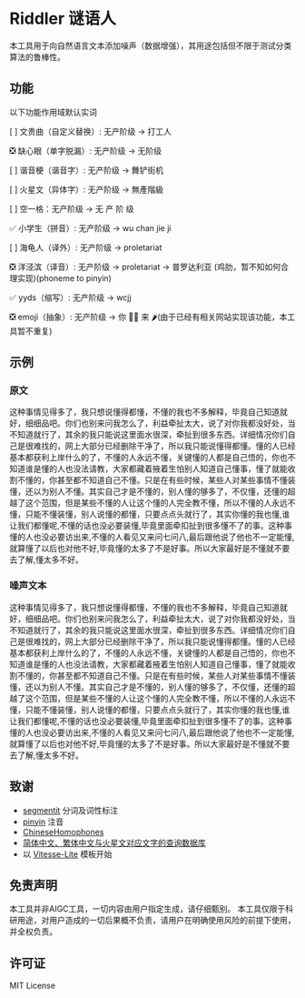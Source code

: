 # Riddler 谜语人

本工具用于向自然语言文本添加噪声（数据增强），其用途包括但不限于测试分类算法的鲁棒性。

## 功能

以下功能作用域默认实词

[ ] 文贵曲（自定义替换）: 无产阶级 -> 打工人

❎ 缺心眼（单字脱漏）: 无产阶级 -> 无阶级

[ ] 谐音梗（谐音字）: 无产阶级 -> 舞铲街机

[ ] 火星文（异体字）: 无产阶级 -> 無產階級

[ ] 空一格：无产阶级 -> 无 产 阶 级

✅ 小学生（拼音）: 无产阶级 -> wu chan jie ji

[ ] 海龟人（译外）: 无产阶级 -> proletariat

❎ 洋泾滨（译音）: 无产阶级 -> proletariat -> 普罗达利亚 (鸡肋，暂不知如何合理实现)(phoneme to pinyin)

✅ yyds（缩写）: 无产阶级 -> wcjj

❎ emoji（抽象）: 无产阶级 -> 你 👷👴 来 🌶️(由于已经有相关网站实现该功能，本工具暂不重复)

## 示例

### 原文

这种事情见得多了，我只想说懂得都懂，不懂的我也不多解释，毕竟自己知道就好，细细品吧。你们也别来问我怎么了，利益牵扯太大，说了对你我都没好处，当不知道就行了，其余的我只能说这里面水很深，牵扯到很多东西。详细情况你们自己是很难找的，网上大部分已经删除干净了，所以我只能说懂得都懂。懂的人已经基本都获利上岸什么的了，不懂的人永远不懂，关键懂的人都是自己悟的，你也不知道谁是懂的人也没法请教，大家都藏着掖着生怕别人知道自己懂事，懂了就能收割不懂的，你甚至都不知道自己不懂。只是在有些时候，某些人对某些事情不懂装懂，还以为别人不懂。其实自己才是不懂的，别人懂的够多了，不仅懂，还懂的超越了这个范围，但是某些不懂的人让这个懂的人完全教不懂，所以不懂的人永远不懂，只能不懂装懂，别人说懂的都懂，只要点点头就行了，其实你懂的我也懂,谁让我们都懂呢,不懂的话也没必要装懂,毕竟里面牵扣扯到很多懂不了的事。这种事懂的人也没必要访出来,不懂的人看见又来问七问八,最后跟他说了他也不一定能懂,就算懂了以后也对他不好,毕竟懂的太多了不是好事。所以大家最好是不懂就不要去了解,懂太多不好。

### 噪声文本

这种事情见得多了，我只想说懂得都懂，不懂的我也不多解释，毕竟自己知道就好，细细品吧。你们也别来问我怎么了，利益牵扯太大，说了对你我都没好处，当不知道就行了，其余的我只能说这里面水很深，牵扯到很多东西。详细情况你们自己是很难找的，网上大部分已经删除干净了，所以我只能说懂得都懂。懂的人已经基本都获利上岸什么的了，不懂的人永远不懂，关键懂的人都是自己悟的，你也不知道谁是懂的人也没法请教，大家都藏着掖着生怕别人知道自己懂事，懂了就能收割不懂的，你甚至都不知道自己不懂。只是在有些时候，某些人对某些事情不懂装懂，还以为别人不懂。其实自己才是不懂的，别人懂的够多了，不仅懂，还懂的超越了这个范围，但是某些不懂的人让这个懂的人完全教不懂，所以不懂的人永远不懂，只能不懂装懂，别人说懂的都懂，只要点点头就行了，其实你懂的我也懂,谁让我们都懂呢,不懂的话也没必要装懂,毕竟里面牵扣扯到很多懂不了的事。这种事懂的人也没必要访出来,不懂的人看见又来问七问八,最后跟他说了他也不一定能懂,就算懂了以后也对他不好,毕竟懂的太多了不是好事。所以大家最好是不懂就不要去了解,懂太多不好。

## 致谢 
- [segmentit](https://github.com/linonetwo/segmentit) 分词及词性标注
- [pinyin](https://github.com/hotoo/pinyin) 注音
- [ChineseHomophones](https://github.com/LiangsLi/ChineseHomophones)
- [简体中文、繁体中文与火星文对应文字的查询数据库](https://gist.github.com/Niefee/43e9cf243cd5571bfd8bbf06b3651cc3)
- 以 [Vitesse-Lite](https://github.com/antfu/vitesse-lite/) 模板开始

## 免责声明

本工具并非AIGC工具，一切内容由用户指定生成，请仔细甄别。
本工具仅限于科研用途，对用户造成的一切后果概不负责，请用户在明确使用风险的前提下使用，并全权负责。

## 许可证

MIT License